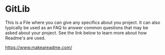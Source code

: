 # GitLib
This is a File where you can give any specifics about you project. It can also typically be used as an FAQ to answer common questions that may be asked about your project. See the link below to learn more about how Readme's are used.  

https://www.makeareadme.com/
